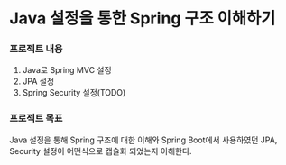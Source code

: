 
# Java 설정을 통한 Spring 구조 이해하기

### 프로젝트 내용
 1. Java로 Spring MVC 설정
 2. JPA 설정
 3. Spring Security 설정(TODO)
 
### 프로젝트 목표
  Java 설정을 통해 Spring 구조에 대한 이해와 Spring Boot에서 사용하였던 JPA, Security 설정이 
  어떤식으로 캡슐화 되었는지 이해한다. 
  

